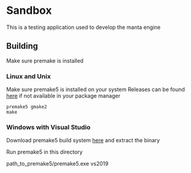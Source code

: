 # Sandbox
This is a testing application used to develop the manta engine

## Building
Make sure premake is installed

### Linux and Unix 
Make sure premake5 is installed on your system
Releases can be found [here](https://premake.github.io/download.html) if not available in your package manager
```	
premake5 gmake2
make
```
### Windows with Visual Studio
Download premake5 build system [here](https://premake.github.io/download.html) and extract the binary

Run premake5 in this directory

path_to_premake5/premake5.exe vs2019

